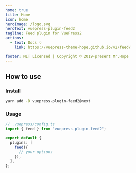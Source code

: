 ```yaml
---
home: true
title: Home
icon: home
heroImage: /logo.svg
heroText: vuepress-plugin-feed2
tagline: Feed plugin for VuePress2
actions:
  - text: Docs 💡
    link: https://vuepress-theme-hope.github.io/v2/feed/

footer: MIT Licensed | Copyright © 2019-present Mr.Hope
---
```


## How to use

### Install

```bash
yarn add -D vuepress-plugin-feed2@next
```

### Usage

```ts
// .vuepress/config.ts
import { feed } from "vuepress-plugin-feed2";

export default {
  plugins: [
    feed({
      // your options
    }),
  ],
};
```
